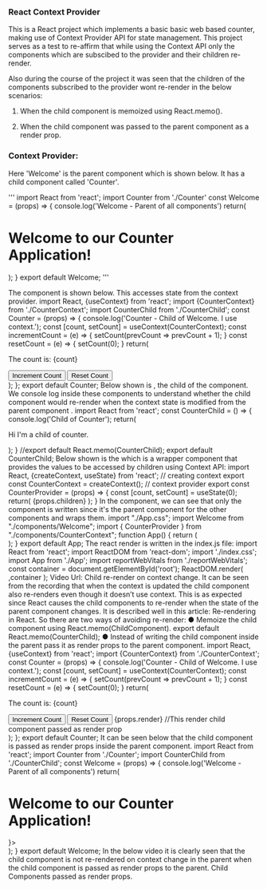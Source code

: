 ### React Context Provider

This is a React project which implements a basic basic web based counter, making use of Context Provider API for state management. This project serves as a test to re-affirm that while using the Context API only the components which are subscibed to the provider and their children re-render.

Also during the course of the project it was seen that the children of the components subscribed to the provider wont re-render in the below scenarios:

1. When the child component is memoized using React.memo().

2. When the child component was passed to the parent component as a render prop.


### Context Provider:

Here 'Welcome' is the parent component which is shown below. It has a child component
called 'Counter'.

'''
import React from 'react';
import Counter from './Counter'
const Welcome = (props) => {
console.log('Welcome - Parent of all components')
return(
<div>
<h1>Welcome to our Counter Application!</h1>
<Counter/>
</div>
);
}
export default Welcome;
'''

The <Counter/> component is shown below. This accesses state from the context provider.
import React, {useContext} from 'react';
import {CounterContext} from './CounterContext';
import CounterChild from './CounterChild';
const Counter = (props) => {
console.log('Counter - Child of Welcome. I use context.');
const [count, setCount] = useContext(CounterContext);
const incrementCount = (e) => {
setCount(prevCount => prevCount + 1);
}
const resetCount = (e) => {
setCount(0);
}
return(
<div>
<p>The count is: {count}</p>
<button onClick={incrementCount}>Increment Count</button>
<button onClick={resetCount} style={{'margin':'10px'}}>Reset Count</button>
<CounterChild/>
</div>
);
};
export default Counter;
Below shown is <CounterChild/>, the child of the <Counter/> component. We console log
inside these components to understand whether the child component would re-render when
the context state is modified from the parent component <Counter/>.
import React from 'react';
const CounterChild = () => {
console.log('Child of Counter');
return(
<p>Hi I'm a child of counter.</p>
);
}
//export default React.memo(CounterChild);
export default CounterChild;
Below shown is the <ContextProvider/> which is a wrapper component that provides the
values to be accessed by children using Context API:
import React, {createContext, useState} from 'react';
// creating context
export const CounterContext = createContext();
// context provider
export const CounterProvider = (props) => {
const [count, setCount] = useState(0);
return(<CounterContext.Provider value={[count, setCount]}>
{props.children}
</CounterContext.Provider>);
}
In the <App/> component, we can see that only the <Welcome/> component is written since
it's the parent component for the other components and wraps them.
import "./App.css";
import Welcome from "./components/Welcome";
import { CounterProvider } from "./components/CounterContext";
function App() {
return (
<CounterProvider>
<div className="App">
<Welcome/>
</div>
</CounterProvider>
);
}
export default App;
The react render is written in the index.js file:
import React from 'react';
import ReactDOM from 'react-dom';
import './index.css';
import App from './App';
import reportWebVitals from './reportWebVitals';
const container = document.getElementById('root');
ReactDOM.render(
<App/>,container
);
Video Url: Child re-render on context change. It can be seen from the recording that when
the context is updated the child component also re-renders even though it doesn’t use
context. This is as expected since React causes the child components to re-render when the
state of the parent component changes. It is described well in this article: Re-rendering in
React.
So there are two ways of avoiding re-render:
● Memoize the child component using React.memo(ChildComponent).
export default React.memo(CounterChild);
● Instead of writing the child component inside the parent pass it as render props to the
parent component.
import React, {useContext} from 'react';
import {CounterContext} from './CounterContext';
const Counter = (props) => {
console.log('Counter - Child of Welcome. I use context.');
const [count, setCount] = useContext(CounterContext);
const incrementCount = (e) => {
setCount(prevCount => prevCount + 1);
}
const resetCount = (e) => {
setCount(0);
}
return(
<div>
<p>The count is: {count}</p>
<button onClick={incrementCount}>Increment Count</button>
<button onClick={resetCount} style={{'margin':'10px'}}>Reset
Count</button>
{props.render} //This render child component passed as render prop
</div>
);
};
export default Counter;
It can be seen below that the child component is passed as render props inside the
parent component.
import React from 'react';
import Counter from './Counter';
import CounterChild from './CounterChild';
const Welcome = (props) => {
console.log('Welcome - Parent of all components')
return(
<div>
<h1>Welcome to our Counter Application!</h1>
<Counter render={<CounterChild/>}>
</Counter>
</div>
);
}
export default Welcome;
In the below video it is clearly seen that the child component is not re-rendered on
context change in the parent when the child component is passed as render props to
the parent.
Child Components passed as render props.
